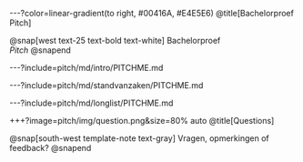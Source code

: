 ---?color=linear-gradient(to right, #00416A, #E4E5E6)
@title[Bachelorproef Pitch]

@snap[west text-25 text-bold text-white]
Bachelorproef<br>*Pitch*
@snapend

---?include=pitch/md/intro/PITCHME.md

---?include=pitch/md/standvanzaken/PITCHME.md

---?include=pitch/md/longlist/PITCHME.md

+++?image=pitch/img/question.png&size=80% auto 
@title[Questions]

@snap[south-west template-note text-gray]
Vragen, opmerkingen of feedback? 
@snapend

